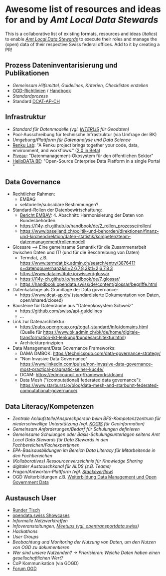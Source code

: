 # Awesome list of resources and ideas for and by _Amt Local Data Stewards_

This is a collaborative list of existing formats, resources and ideas (_italics_) to enable [_Amt Local Data Stewards_](https://i14y-ch.github.io/handbook/de/2_rollen_prozesse/rollen/) to execute their roles and manage the (open) data of their respective Swiss federal offices. Add to it by creating a PR!

## Prozess Dateninventarisierung und Publikationen

* _Gemeinsam Hilfsmittel, Guidelines, Kriterien, Checklisten erstellen_
* [OGD-Richtlinien](https://handbook.opendata.swiss/de/content/glossar/bibliothek/ogd-richtlinien.html) / [Handbook](https://handbook.opendata.swiss/de/index.html) 
* _Standardprozess_
* Standard [DCAT-AP-CH](https://www.dcat-ap.ch/)
  
## Infrastruktur
* _Standard für Datenmodelle (vgl. [INTERLIS](https://www.interlis.ch/) für Geodaten)_
* Pool-Ausschreibung für technische Infrastruktur (via Umfrage der BK)
* _Umgebung/Plattform für Datenanalyse und Data Science_
* [Renku Lab](https://renkulab.io/): "A Renku project brings together your code, data, environment, and workflows." ([2.0 in Beta](https://blog.renkulab.io/renku-2/))
* [Piveau](https://www.piveau.de/): "Datenmanagement-Ökosystem für den öffentlichen Sektor"
* [HelloDATA BE](https://github.com/kanton-bern/hellodata-be): "Open-Source Enterprise Data Platform in a single Portal "

## Data Governance
* Rechtlicher Rahmen:
  - EMBAG
  - sektorielle/subsidiäre Bestimmungen?
* Standard-Rollen der Datenbewirtschaftung:
  - [Bericht EMBAV](https://www.fedlex.admin.ch/filestore/fedlex.data.admin.ch/eli/oe/2023/96/de/pdf/fedlex-data-admin-ch-eli-oe-2023-96-de-pdf.pdf): 4. Abschnitt: Harmonisierung der Daten von Bundesbehörden
  - https://i14y-ch.github.io/handbook/de/2_rollen_prozesse/rollen/
  - https://www.baselland.ch/politik-und-behorden/direktionen/finanz-und-kirchendirektion/daten-statistik/kompetenzteam-datenmanagement/rollenmodell
* Glossare --> Eine gemeinsame Semantik für die Zusammenarbeit zwischen Daten und IT! (und für die Beschreibung von Daten)
  - Termdat, z.B. https://www.termdat.bk.admin.ch/search/entry/387641?s=datengouvernanz&sl=2,6,7,8,3&tl=2,6,7,8,3
  - https://www.datainstitute.io/wissen/glossar
  - https://i14y-ch.github.io/handbook/de/7_glossar/
  - https://handbook.opendata.swiss/de/content/glossar/begriffe.html
* Datenkataloge als Grundlage der Data governance:
  - https://www.dcat-ap.ch/ (standardisierte Dokumentation von Daten, open/shared/closed)
* Bausteine für Datenräume aus "Datenökosystem Schweiz"
  - https://github.com/swiss/api-guidelines
  - ...
* Link zur Datenarchitektur:
  - https://pubs.opengroup.org/togaf-standard/info/domains.html (Quelle für https://www.bk.admin.ch/bk/de/home/digitale-transformation-ikt-lenkung/bundesarchitektur.html)
  - Architekturprinzipien
* Data Management/Data Governance Frameworks:
  - DAMA DMBOK: https://technicspub.com/data-governance-strategy/
  - "Non Invasive Data Governance" https://www.linkedin.com/pulse/non-invasive-data-governance-most-practical-pragmatic-seiner-kuc4e/
  - DCAM: https://edmcouncil.org/frameworks/dcam/
  - Data Mesh ("(computational) federated data governance"): https://www.starburst.io/blog/data-mesh-and-starburst-federated-computational-governance/

## Data Literacy/Kompetenzen
* _Zentrale Anlaufstelle/Ansprechperson beim BFS-Kompetenzzentrum für niederschwellige Unterstützung (vgl. [KOGIS](https://www.swisstopo.admin.ch/de/koordination-geo-information-und-services-kogis) für Geoinformation)_
* _Gemeinsam Anforderungen/Bedarf für Schulungen definieren_
* _Gemeinsame Schulungen oder Basis-Schulungsunterlagen seitens Amt Local Data Stewards für Data Stewards in den Fachbereichen/Fachexpertinnen_
* _EPA-Basisausbildungen im Bereich Data Literacy für Mitarbeitende in den Fachbereichen_
* _(Kollaboratives) Ressourcenverzeichnis für Knowledge Sharing_
* _digitaler Austauschkanal für ALDS (z.B. Teams)_
* _Fragen/Antworten-Plattform (vgl. [Stackoverflow](https://stackoverflow.com/))_
* OGD Weiterbildungen z.B. [Weiterbildung Data Management und Open Government Data](https://www.bfh.ch/de/aktuell/fachveranstaltungen/weiterbildung-data-management-open-government-data/)

## Austausch User
* [Runder Tisch](https://www.bfs.admin.ch/asset/de/19004152)
* [opendata.swiss Showcases](https://opendata.swiss/de/showcase)
* _Informelle Netzwerktreffen_
* _Infoveranstaltungen, [Meetups (vgl. opentransportdata.swiss](https://opentransportdata.swiss/de/news/#2024_09_12_Meet-Up_International_routing_on_the_example_of_Linking_Alps))_
* _Hackathons_
* _User Groups_
* _Beobachtung und Monitoring der Nutzung von Daten, um den Nutzen von OGD zu dokumentieren_
* _Wer sind unsere Nutzenden? → Priorisieren: Welche Daten haben einen gesellschaftlichen Wert?_
* CoP Kommunikation (via GOGD)
* [Forum OGD](https://confluence.swissdatacommunity.ch/display/SHAREDOGD)
